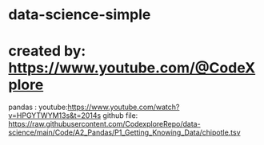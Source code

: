 # data-science-simple
created by: https://www.youtube.com/@CodeXplore
=======================================================================================================================
pandas : 
youtube:https://www.youtube.com/watch?v=HPGYTWYM13s&t=2014s
github file: https://raw.githubusercontent.com/CodexploreRepo/data-science/main/Code/A2_Pandas/P1_Getting_Knowing_Data/chipotle.tsv
